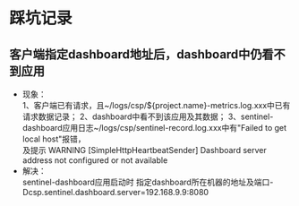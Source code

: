 # 踩坑记录
## 客户端指定dashboard地址后，dashboard中仍看不到应用
- 现象：   
1、客户端已有请求，且~/logs/csp/${project.name}-metrics.log.xxx中已有请求数据记录；
2、dashboard中看不到该应用及其数据；
3、sentinel-dashboard应用日志~/logs/csp/sentinel-record.log.xxx中有"Failed to get local host"报错，   
及提示 WARNING [SimpleHttpHeartbeatSender] Dashboard server address not configured or not available   
- 解决：   
sentinel-dashboard应用启动时 指定dashboard所在机器的地址及端口-Dcsp.sentinel.dashboard.server=192.168.9.9:8080  